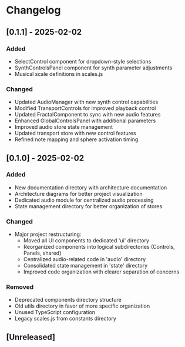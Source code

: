 # Changelog

## [0.1.1] - 2025-02-02

### Added
- SelectControl component for dropdown-style selections
- SynthControlsPanel component for synth parameter adjustments
- Musical scale definitions in scales.js

### Changed
- Updated AudioManager with new synth control capabilities
- Modified TransportControls for improved playback control
- Updated FractalComponent to sync with new audio features
- Enhanced GlobalControlsPanel with additional parameters
- Improved audio store state management
- Updated transport store with new control features
- Refined note mapping and sphere activation timing

## [0.1.0] - 2025-02-02

### Added
- New documentation directory with architecture documentation
- Architecture diagrams for better project visualization
- Dedicated audio module for centralized audio processing
- State management directory for better organization of stores

### Changed
- Major project restructuring:
  - Moved all UI components to dedicated 'ui' directory
  - Reorganized components into logical subdirectories (Controls, Panels, shared)
  - Centralized audio-related code in 'audio' directory
  - Consolidated state management in 'state' directory
  - Improved code organization with clearer separation of concerns

### Removed
- Deprecated components directory structure
- Old utils directory in favor of more specific organization
- Unused TypeScript configuration
- Legacy scales.js from constants directory

## [Unreleased]
